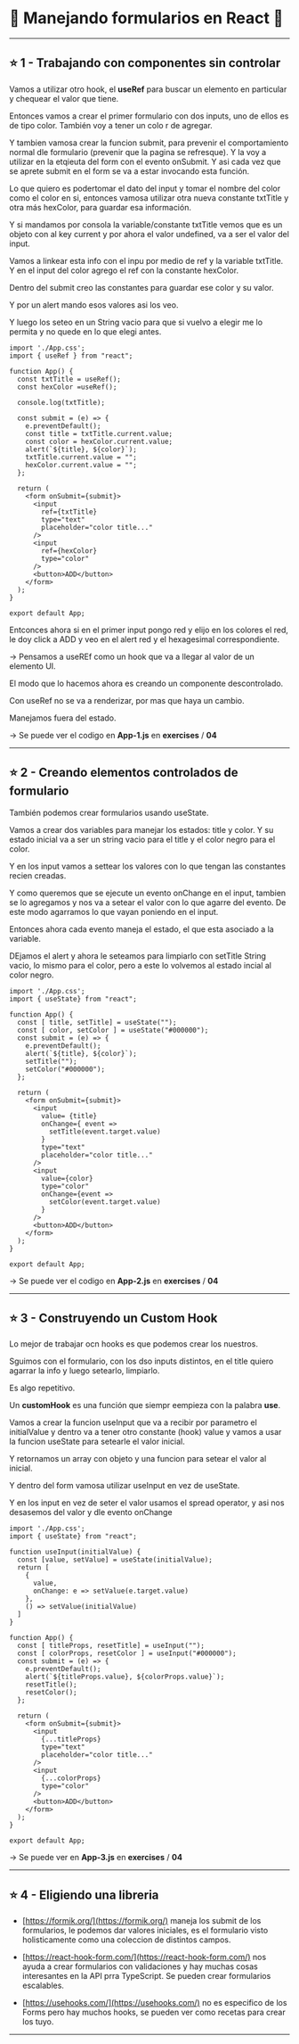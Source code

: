 # :star2: Manejando formularios en React :star2:

---

## :star: 1 - Trabajando con componentes sin controlar

Vamos a utilizar otro hook, el **useRef** para buscar un elemento en particular y chequear el valor que tiene.

Entonces vamos a crear el primer formulario con dos inputs, uno de ellos es de tipo color. También voy a tener un colo r de agregar.

Y tambien vamosa  crear la funcion submit, para prevenir el comportamiento normal dle formulario (prevenir que la pagina se refresque). Y la voy a utilizar en la etqieuta del form con el evento onSubmit. Y asi cada vez que se aprete submit en el form se va a estar invocando esta función.

Lo que quiero es podertomar el dato del input y tomar el nombre del color como el color en si, entonces vamosa utilizar otra nueva constante txtTitle y otra más hexColor, para guardar esa información.

Y si mandamos por consola la variable/constante txtTitle vemos que es un objeto con al key current y por ahora el valor undefined, va a ser el valor del input.

Vamos a linkear esta info con el inpu por medio de ref y la variable txtTitle. Y en el input del color agrego el ref con la constante hexColor.

Dentro del submit creo las constantes para guardar ese color y su valor.

Y por un alert mando esos valores asi los veo.

Y luego los seteo en un String vacio para que si vuelvo a elegir me lo permita y no quede en lo que elegi antes.

```JSX
import './App.css';
import { useRef } from "react";

function App() {
  const txtTitle = useRef();
  const hexColor =useRef();

  console.log(txtTitle);

  const submit = (e) => {
    e.preventDefault();
    const title = txtTitle.current.value;
    const color = hexColor.current.value;
    alert(`${title}, ${color}`);
    txtTitle.current.value = "";
    hexColor.current.value = "";
  };

  return (
    <form onSubmit={submit}>
      <input  
        ref={txtTitle}
        type="text"
        placeholder="color title..."
      />
      <input  
        ref={hexColor}
        type="color"
      />
      <button>ADD</button>
    </form>
  );
}

export default App;
```

Entconces ahora si en el primer input pongo red y elijo en los colores el red, le doy click a ADD y veo en el alert red y el hexagesimal correspondiente.

-> Pensamos a useREf como un hook que va a llegar al valor  de un elemento UI.

El modo que lo hacemos ahora es creando un componente descontrolado.

Con useRef no se va a renderizar, por mas que haya un cambio.

Manejamos fuera del estado.

-> Se puede ver el codigo en **App-1.js** en **exercises** / **04**

---

## :star: 2 - Creando elementos controlados de formulario

También podemos crear formularios usando useState.

Vamos a crear dos variables para manejar los estados: title y color. Y su estado inicial va a ser un string vacio para el title y el color negro para el color.

Y en los input vamos a settear los valores con lo que tengan las constantes recien creadas.


Y como queremos que se ejecute un evento onChange en el input, tambien se lo agregamos y nos va a setear el valor con lo que agarre del evento. De este modo agarramos lo que vayan poniendo en el input.

Entonces ahora cada evento maneja el estado, el que esta asociado a la variable.

DEjamos el alert y ahora le seteamos para limpiarlo con setTitle String vacio, lo mismo para el color, pero a este lo volvemos al estado incial al color negro.

```JSX
import './App.css';
import { useState} from "react";

function App() {
  const [ title, setTitle] = useState("");
  const [ color, setColor ] = useState("#000000");
  const submit = (e) => {
    e.preventDefault();
    alert(`${title}, ${color}`);
    setTitle("");
    setColor("#000000");
  };

  return (
    <form onSubmit={submit}>
      <input 
        value= {title}
        onChange={ event => 
          setTitle(event.target.value)
        }
        type="text"
        placeholder="color title..."
      />
      <input 
        value={color} 
        type="color"
        onChange={event => 
          setColor(event.target.value)
        }
      />
      <button>ADD</button>
    </form>
  );
}

export default App;
```

-> Se puede ver el codigo en **App-2.js** en **exercises** / **04**

---

## :star: 3 - Construyendo un Custom Hook

Lo mejor de trabajar ocn hooks es que podemos crear los nuestros.

Sguimos con el formulario, con los dso inputs distintos, en el title quiero agarrar la info y luego setearlo, limpiarlo.

Es algo repetitivo.

Un **customHook** es una función que siempr eempieza con la palabra **use**.

Vamos a crear la funcion useInput que va a recibir por parametro el initialValue  y dentro va a tener otro constante (hook) value y vamos a usar la funcion useState para setearle el valor inicial.

Y retornamos un array con objeto y una funcion para setear el valor al inicial.

Y dentro del form vamosa  utilizar useInput en vez de useState.

Y en los input en vez de seter el valor usamos el spread operator, y asi nos desasemos del valor y dle evento onChange

```JSX
import './App.css';
import { useState} from "react";

function useInput(initialValue) {
  const [value, setValue] = useState(initialValue);
  return [ 
    {
      value, 
      onChange: e => setValue(e.target.value)
    },
    () => setValue(initialValue)
  ]
}

function App() {
  const [ titleProps, resetTitle] = useInput("");
  const [ colorProps, resetColor ] = useInput("#000000");
  const submit = (e) => {
    e.preventDefault();
    alert(`${titleProps.value}, ${colorProps.value}`);
    resetTitle();
    resetColor();
  };

  return (
    <form onSubmit={submit}>
      <input 
        {...titleProps} 
        type="text"
        placeholder="color title..."
      />
      <input 
        {...colorProps} 
        type="color"
      />
      <button>ADD</button>
    </form>
  );
}

export default App;
```

-> Se puede ver en **App-3.js** en **exercises** / **04**

---

## :star: 4 - Eligiendo una libreria

- [https://formik.org/](https://formik.org/) maneja los submit de los formularios, le podemos dar valores iniciales, es el formulario visto holisticamente como una coleccion de distintos campos.

- [https://react-hook-form.com/](https://react-hook-form.com/) nos ayuda a crear formularios con validaciones y hay muchas cosas interesantes en la API prra TypeScript. Se pueden crear formularios escalables.

- [https://usehooks.com/](https://usehooks.com/) no es especifico de los Forms pero hay muchos hooks, se pueden ver como recetas para crear los tuyo.


---